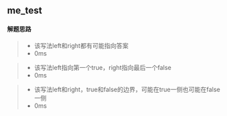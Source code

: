## me_test
#### 解题思路

>* 该写法left和right都有可能指向答案
>* 0ms

>* 该写法left指向第一个true，right指向最后一个false
>* 0ms

>* 该写法left和right，true和false的边界，可能在true一侧也可能在false一侧
>* 0ms